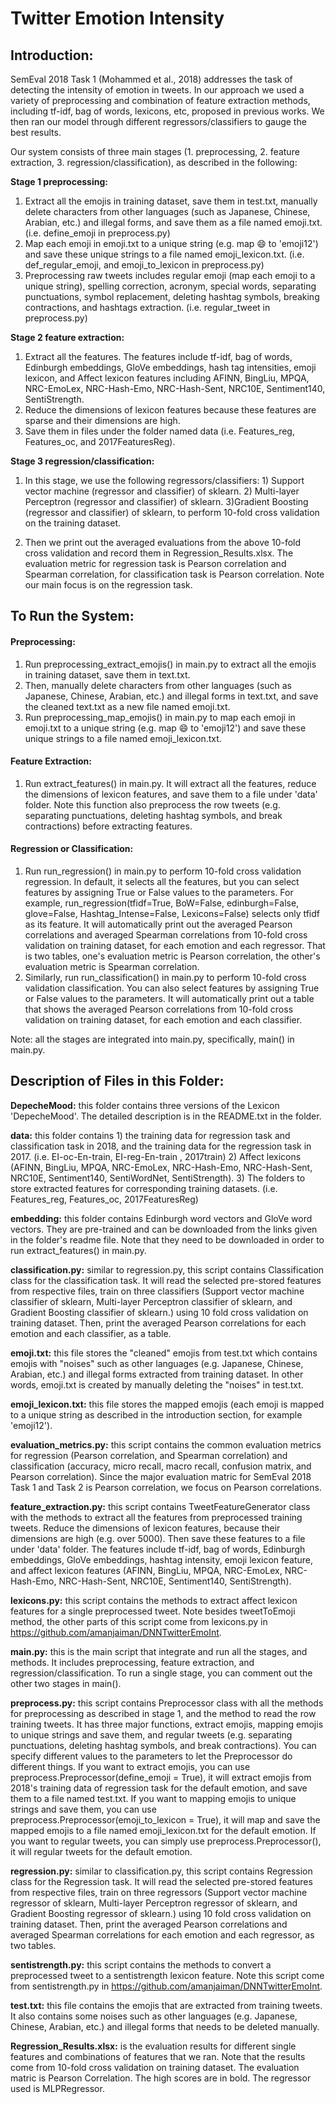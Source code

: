 # Twitter Emotion Intensity

## Introduction:
SemEval 2018 Task 1 (Mohammed et al., 2018) addresses the task of detecting the intensity of emotion in tweets. In our approach we used a variety of preprocessing and combination of feature extraction methods, including tf-idf, bag of words, lexicons, etc, proposed in previous works. We then ran our model through different regressors/classifiers to gauge the best results.  

Our system consists of three main stages (1. preprocessing, 2. feature extraction, 3. regression/classification), as described in the following: 

**Stage 1 preprocessing:**  
1) Extract all the emojis in training dataset, save them in test.txt, manually delete characters from other languages (such as Japanese, Chinese, Arabian, etc.) and illegal forms, and save them as a file named emoji.txt. (i.e. define_emoji in preprocess.py)
2) Map each emoji in emoji.txt to a unique string (e.g. map 😄  to 'emoji12') and save these unique strings to a file named emoji_lexicon.txt. (i.e. def_regular_emoji, and emoji_to_lexicon in preprocess.py)
3) Preprocessing raw tweets includes regular emoji (map each emoji to a unique string), spelling correction, acronym, special words, separating punctuations, symbol replacement, deleting hashtag symbols, breaking contractions, and hashtags extraction. (i.e. regular_tweet in preprocess.py)

**Stage 2 feature extraction:**    
  
1) Extract all the features. The features include tf-idf, bag of words, Edinburgh embeddings, GloVe embeddings, hash tag intensities, emoji lexicon, and Affect lexicon features including AFINN, BingLiu, MPQA, NRC-EmoLex, NRC-Hash-Emo, NRC-Hash-Sent, NRC10E, Sentiment140, SentiStrength.
2) Reduce the dimensions of lexicon features because these features are sparse and their dimensions are high. 
3) Save them in files under the folder named data (i.e. Features_reg, Features_oc, and 2017FeaturesReg). 

**Stage 3 regression/classification:**    
  
1. In this stage, we use the following regressors/classifiers: 1) Support vector machine (regressor and classifier) of sklearn. 2) Multi-layer Perceptron (regressor and classifier) of sklearn. 3)Gradient Boosting (regressor and classifier) of sklearn, to perform 10-fold cross validation on the training dataset. 

2. Then we print out the averaged evaluations from the above 10-fold cross validation and record them in Regression_Results.xlsx. The evaluation metric for regression task is Pearson correlation and Spearman correlation, for classification task is Pearson correlation. Note our main focus is on the regression task.

## To Run the System:

#### Preprocessing:

1. Run preprocessing_extract_emojis() in main.py to extract all the emojis in training dataset, save them in text.txt.   
2. Then, manually delete characters from other languages (such as Japanese, Chinese, Arabian, etc.) and illegal forms in text.txt, and save the cleaned text.txt as a new file named emoji.txt.  
3. Run preprocessing_map_emojis() in main.py to map each emoji in emoji.txt to a unique string (e.g. map 😄 to 'emoji12') and save these unique strings to a file named emoji_lexicon.txt.

#### Feature Extraction:

1. Run extract_features() in main.py. It will extract all the features, reduce the dimensions of lexicon features, and save them to a file under 'data' folder. Note this function also preprocess the row tweets (e.g. separating punctuations, deleting hashtag symbols, and break contractions) before extracting features.

#### Regression or Classification:

1. Run run_regression() in main.py to perform 10-fold cross validation regression. In default, it selects all the features, but you can select features by assigning True or False values to the parameters. For example, run_regression(tfidf=True, BoW=False, edinburgh=False, glove=False, Hashtag_Intense=False, Lexicons=False) selects only tfidf as its feature. It will automatically print out the averaged Pearson correlations and averaged Spearman correlations from 10-fold cross validation on training dataset, for each emotion and each regressor. That is two tables, one's evaluation metric is Pearson correlation, the other's evaluation metric is Spearman correlation.
2. Similarly, run run_classification() in main.py to perform 10-fold cross validation classification. You can also select features by assigning True or False values to the parameters. It will automatically print out a table that shows the averaged Pearson correlations from 10-fold cross validation on training dataset, for each emotion and each classifier.  

Note: all the stages are integrated into main.py, specifically, main() in main.py. 


## Description of Files in this Folder:

**DepecheMood:** this folder contains three versions of the Lexicon 'DepecheMood'. The detailed description is in the README.txt in the folder.  

**data:** this folder contains 1) the training data for regression task and classification task in 2018, and the training data for the regression task in 2017. (i.e. EI-oc-En-train, EI-reg-En-train	, 2017train) 2) Affect lexicons (AFINN, BingLiu, MPQA, NRC-EmoLex, NRC-Hash-Emo, NRC-Hash-Sent, NRC10E, Sentiment140, SentiWordNet, SentiStrength). 3) The folders to store extracted features for corresponding training datasets. (i.e. Features_reg, Features_oc, 2017FeaturesReg)  

**embedding:** this folder contains Edinburgh word vectors and GloVe word vectors. They are pre-trained and can be downloaded from the links given in the folder's readme file. Note that they need to be downloaded in order to run extract_features() in main.py.

**classification.py:** similar to regression.py, this script contains Classification class for the classification task. It will read the selected pre-stored features from respective files, train on three classifiers (Support vector machine classifier of sklearn, Multi-layer Perceptron classifier of sklearn, and Gradient Boosting classifier of sklearn.) using 10 fold cross validation on training dataset. Then, print the averaged Pearson correlations for each emotion and each classifier, as a table.  

**emoji.txt:** this file stores the "cleaned" emojis from test.txt which contains emojis with "noises" such as other languages (e.g. Japanese, Chinese, Arabian, etc.) and illegal forms extracted from training dataset. In other words, emoji.txt is created by manually deleting the "noises" in test.txt. 

**emoji_lexicon.txt:** this file stores the mapped emojis (each emoji is mapped to a unique string as described in the introduction section, for example 'emoji12').  

**evaluation_metrics.py:** this script contains the common evaluation metrics for regression (Pearson correlation, and Spearman correlation) and classification (accuracy, micro recall, macro recall, confusion matrix, and Pearson correlation). Since the major evaluation matric for SemEval 2018 Task 1 and Task 2 is Pearson correlation, we focus on Pearson correlations.  

**feature_extraction.py:** this script contains TweetFeatureGenerator class with the methods to extract all the features from preprocessed training tweets. Reduce the dimensions of lexicon features, because their dimensions are high (e.g. over 5000). Then save these features to a file under 'data' folder. The features include tf-idf, bag of words, Edinburgh embeddings, GloVe embeddings, hashtag intensity, emoji lexicon feature, and affect lexicon features (AFINN, BingLiu, MPQA, NRC-EmoLex, NRC-Hash-Emo, NRC-Hash-Sent, NRC10E, Sentiment140, SentiStrength).

**lexicons.py:** this script contains the methods to extract affect lexicon features for a single preprocessed tweet. Note besides tweetToEmoji method, the other parts of this script come from lexicons.py in https://github.com/amanjaiman/DNNTwitterEmoInt.  

**main.py:** this is the main script that integrate and run all the stages, and methods. It includes preprocessing, feature extraction, and regression/classification. To run a single stage, you can comment out the other two stages in main(). 

**preprocess.py:** this script contains Preprocessor class with all the methods for preprocessing as described in stage 1, and the method to read the row training tweets. It has three major functions, extract emojis, mapping emojis to unique strings and save them, and regular tweets (e.g. separating punctuations, deleting hashtag symbols, and break contractions). You can specify different values to the parameters to let the Preprocessor do different things. If you want to extract emojis, you can use preprocess.Preprocessor(define_emoji = True), it will extract emojis from 2018's training data of regression task for the default emotion, and save them to a file named test.txt. If you want to mapping emojis to unique strings and save them, you can use preprocess.Preprocessor(emoji_to_lexicon = True), it will map and save the mapped emojis to a file named emoji_lexicon.txt for the default emotion. If you want to regular tweets, you can simply use preprocess.Preprocessor(), it will regular tweets for the default emotion.

**regression.py:** similar to classification.py, this script contains Regression class for the Regression task. It will read the selected pre-stored features from respective files, train on three regressors (Support vector machine regressor of sklearn, Multi-layer Perceptron regressor of sklearn, and Gradient Boosting regressor of sklearn.) using 10 fold cross validation on training dataset. Then, print the averaged Pearson correlations and averaged Spearman correlations for each emotion and each regressor, as two tables.  

**sentistrength.py:** this script contains the methods to convert a preprocessed tweet to a sentistrength lexicon feature. Note this script come from sentistrength.py in https://github.com/amanjaiman/DNNTwitterEmoInt.  

**test.txt:** this file contains the emojis that are extracted from training tweets. It also contains some noises such as other languages (e.g. Japanese, Chinese, Arabian, etc.) and illegal forms that needs to be deleted manually.  

**Regression_Results.xlsx:** is the evaluation results for different single features and combinations of features that we ran. Note that the results come from 10-fold cross validation on training dataset. The evaluation matric is Pearson Correlation. The high scores are in bold. The regressor used is MLPRegressor.





